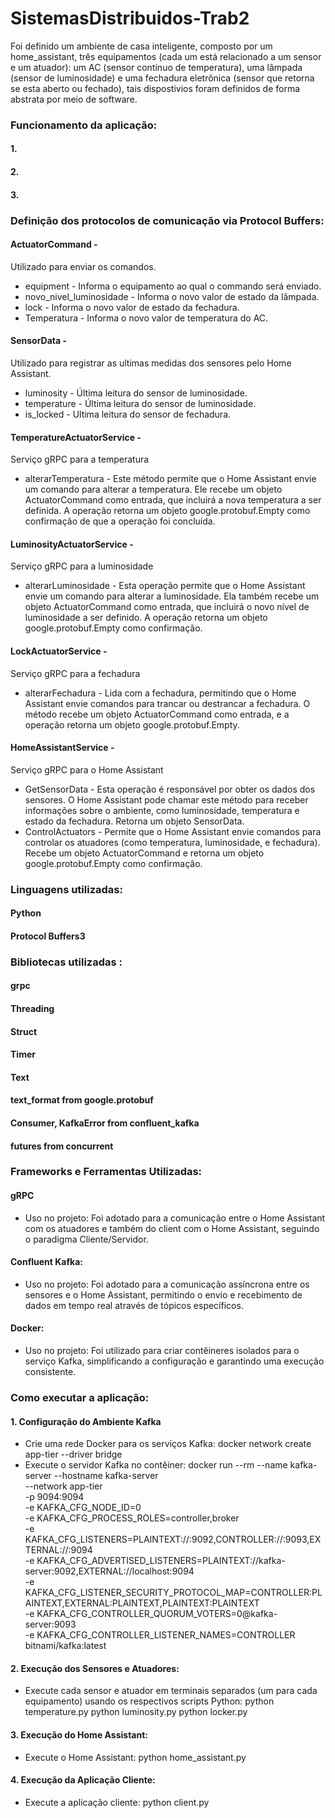 # SistemasDistribuidos-Trab2

 Foi definido um ambiente de casa inteligente, composto por um home_assistant, três equipamentos (cada um está relacionado a um sensor e um atuador): um AC (sensor contínuo de temperatura), uma lâmpada (sensor de luminosidade) e uma fechadura eletrônica (sensor que retorna se esta aberto ou fechado), tais dispostivios foram definidos de forma abstrata por meio de software.
 
 ### Funcionamento da aplicação:
 #### 1. 


 #### 2. 


 #### 3. 

 

 ### Definição dos protocolos de comunicação via Protocol Buffers:

#### ActuatorCommand -
Utilizado para enviar  os comandos. 
+ equipment - Informa o equipamento ao qual o commando será enviado.
+ novo_nivel_luminosidade - Informa o novo valor de estado da lâmpada.
+ lock - Informa o novo valor de estado da fechadura.
+ Temperatura - Informa o novo valor de temperatura do AC.

#### SensorData -
Utilizado para registrar as ultimas medidas dos sensores pelo Home Assistant.
+ luminosity - Última leitura do sensor de luminosidade.
+ temperature - Última leitura do sensor de luminosidade.
+ is_locked - Ultima leitura do sensor de fechadura.


#### TemperatureActuatorService -
Serviço gRPC para a temperatura
+ alterarTemperatura -  Este método permite que o Home Assistant envie um comando para alterar a temperatura. Ele recebe um objeto ActuatorCommand como entrada, que incluirá a nova temperatura a ser definida. A operação retorna um objeto google.protobuf.Empty como confirmação de que a operação foi concluída.

#### LuminosityActuatorService -
Serviço gRPC para a luminosidade
+ alterarLuminosidade - Esta operação permite que o Home Assistant envie um comando para alterar a luminosidade. Ela também recebe um objeto ActuatorCommand como entrada, que incluirá o novo nível de luminosidade a ser definido. A operação retorna um objeto google.protobuf.Empty como confirmação.

#### LockActuatorService -
Serviço gRPC para a fechadura
+ alterarFechadura -  Lida com a fechadura, permitindo que o Home Assistant envie comandos para trancar ou destrancar a fechadura. O método recebe um objeto ActuatorCommand como entrada, e a operação retorna um objeto google.protobuf.Empty.

#### HomeAssistantService -
Serviço gRPC para o Home Assistant
+ GetSensorData - Esta operação é responsável por obter os dados dos sensores. O Home Assistant pode chamar este método para receber informações sobre o ambiente, como luminosidade, temperatura e estado da fechadura. Retorna um objeto SensorData.
+ ControlActuators - Permite que o Home Assistant envie comandos para controlar os atuadores (como temperatura, luminosidade, e fechadura). Recebe um objeto ActuatorCommand e retorna um objeto google.protobuf.Empty como confirmação.

### Linguagens utilizadas: 
####  Python
####  Protocol Buffers3

### Bibliotecas utilizadas :
####  grpc
####  Threading 
####  Struct
####  Timer
####  Text
####  text_format from google.protobuf
####  Consumer, KafkaError from confluent_kafka
####  futures from concurrent 

### Frameworks e Ferramentas Utilizadas:
#### gRPC
+ Uso no projeto: Foi adotado para a comunicação entre o Home Assistant com os atuadores e também do client com o Home Assistant, seguindo o paradigma Cliente/Servidor.
#### Confluent Kafka:
+ Uso no projeto: Foi adotado para a comunicação assíncrona entre os sensores e o Home Assistant, permitindo o envio e recebimento de dados em tempo real através de tópicos específicos.

#### Docker:
+ Uso no projeto: Foi utilizado para criar contêineres isolados para o serviço Kafka, simplificando a configuração e garantindo uma execução consistente.

### Como executar a aplicação:
 #### 1. Configuração do Ambiente Kafka
  + Crie uma rede Docker para os serviços Kafka: docker network create app-tier --driver bridge
  + Execute o servidor Kafka no contêiner: docker run --rm --name kafka-server --hostname kafka-server \
    --network app-tier \
    -p 9094:9094 \
    -e KAFKA_CFG_NODE_ID=0 \
    -e KAFKA_CFG_PROCESS_ROLES=controller,broker \
    -e KAFKA_CFG_LISTENERS=PLAINTEXT://:9092,CONTROLLER://:9093,EXTERNAL://:9094 \
    -e KAFKA_CFG_ADVERTISED_LISTENERS=PLAINTEXT://kafka-server:9092,EXTERNAL://localhost:9094 \
    -e KAFKA_CFG_LISTENER_SECURITY_PROTOCOL_MAP=CONTROLLER:PLAINTEXT,EXTERNAL:PLAINTEXT,PLAINTEXT:PLAINTEXT \
    -e KAFKA_CFG_CONTROLLER_QUORUM_VOTERS=0@kafka-server:9093 \
    -e KAFKA_CFG_CONTROLLER_LISTENER_NAMES=CONTROLLER \
    bitnami/kafka:latest
 #### 2. Execução dos Sensores e Atuadores:
  + Execute cada sensor e atuador em terminais separados (um para cada equipamento) usando os respectivos scripts Python:
    python temperature.py
    python luminosity.py
    python locker.py

 #### 3. Execução do Home Assistant:
  + Execute o Home Assistant:
    python home_assistant.py
 #### 4. Execução da Aplicação Cliente:
  + Execute a aplicação cliente:
    python client.py
